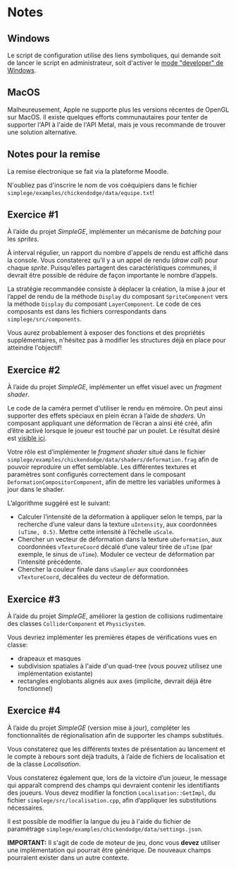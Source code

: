 # Notes

## Windows

Le script de configuration utilise des liens symboliques, qui demande soit de lancer le script en administrateur, soit d'activer le [mode "developer" de Windows](https://www.ghacks.net/2016/12/04/windows-10-creators-update-symlinks-without-elevation/).

## MacOS

Malheureusement, Apple ne supporte plus les versions récentes de OpenGL sur MacOS. Il existe quelques efforts communautaires pour tenter de supporter l'API à l'aide de l'API Metal, mais je vous recommande de trouver une solution alternative.

## Notes pour la remise

La remise électronique se fait via la plateforme Moodle.

N'oubliez pas d'inscrire le nom de vos coéquipiers dans le fichier `simplege/examples/chickendodge/data/equipe.txt`!

## Exercice #1

À l’aide du projet *SimpleGE*, implémenter un mécanisme de *batching* pour les *sprites*.

À interval régulier, un rapport du nombre d'appels de rendu est affiché dans la console. Vous constaterez qu’il y a un appel de rendu (*draw call*) pour chaque *sprite*. Puisqu’elles partagent des caractéristiques communes, il devrait être possible de réduire de façon importante le nombre d’appels.

La stratégie recommandée consiste à déplacer la création, la mise à jour et l’appel de rendu de la méthode `Display` du composant `SpriteComponent` vers la méthode `Display` du composant `LayerComponent`. Le code de ces composants est dans les fichiers correspondants dans `simplege/src/components`.

Vous aurez probablement à exposer des fonctions et des propriétés supplémentaires, n'hésitez pas à modifier les structures déjà en place pour atteindre l'objectif!

## Exercice #2

À l’aide du projet *SimpleGE*, implémenter un effet visuel avec un *fragment shader*.

Le code de la caméra permet d'utiliser le rendu en mémoire. On peut ainsi supporter des effets spéciaux en plein écran à l’aide de *shaders*. Un composant appliquant une déformation de l’écran a ainsi été créé, afin d’être activé lorsque le joueur est touché par un poulet. Le résultat désiré est [visible ici](https://youtu.be/tauWfnZkD-c).

Votre rôle est d’implémenter le *fragment shader* situé dans le fichier `simplege/examples/chickendodge/data/shaders/deformation.frag` afin de pouvoir reproduire un effet semblable. Les différentes textures et paramètres sont configurés correctement dans le composant `DeformationCompositorComponent`, afin de mettre les variables uniformes à jour dans le shader.

L’algorithme suggéré est le suivant:
* Calculer l’intensité de la déformation à appliquer selon le temps, par la recherche d’une valeur dans la texture `uIntensity`, aux coordonnées `(uTime, 0.5)`. Mettre cette intensité à l’échelle `uScale`.
* Chercher un vecteur de déformation dans la texture `uDeformation`, aux coordonnées `vTextureCoord` décalé d’une valeur tirée de `uTime` (par exemple, le sinus de `uTime`). Moduler ce vecteur de déformation par l’intensité précédente.
* Chercher la couleur finale dans `uSampler` aux coordonnées `vTextureCoord`, décalées du vecteur de déformation.

## Exercice #3

À l’aide du projet *SimpleGE*, améliorer la gestion de collisions rudimentaire des classes `ColliderComponent` et `PhysicSystem`.

Vous devriez implémenter les premières étapes de vérifications vues en classe:
- drapeaux et masques
- subdivision spatiales à l'aide d'un quad-tree (vous pouvez utilisez une implémentation existante)
- rectangles englobants alignés aux axes (implicite, devrait déjà être fonctionnel)

## Exercice #4

À l’aide du projet *SimpleGE* (version mise à jour), compléter les fonctionnalités de régionalisation afin de supporter les champs substitués.

Vous constaterez que les différents textes de présentation au lancement et le compte à rebours sont déjà traduits, à l’aide de fichiers de localisation et de la classe *Localisation*.

Vous constaterez également que, lors de la victoire d’un joueur, le message qui apparaît comprend des champs qui devraient contenir les identifiants des joueurs. Vous devez modifier la fonction `Localisation::GetImpl`, du fichier `simplege/src/localisation.cpp`, afin d’appliquer les substitutions nécessaires.

Il est possible de modifier la langue du jeu à l'aide du fichier de paramétrage `simplege/examples/chickendodge/data/settings.json`.

**IMPORTANT:** Il s'agit de code de moteur de jeu, donc vous **devez** utiliser une implémentation qui pourrait être générique. De nouveaux champs pourraient exister dans un autre contexte.
